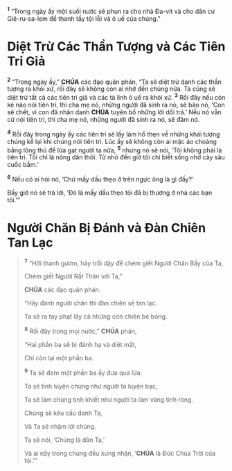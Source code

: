 <sup><b>1</b></sup> “Trong ngày ấy một suối nước sẽ phun ra cho nhà Đa-vít và cho dân cư Giê-ru-sa-lem để thanh tẩy tội lỗi và ô uế của chúng.”

# Diệt Trừ Các Thần Tượng và Các Tiên Tri Giả
<sup><b>2</b></sup> “Trong ngày ấy,” **CHÚA** các đạo quân phán, “Ta sẽ diệt trừ danh các thần tượng ra khỏi xứ, rồi đây sẽ không còn ai nhớ đến chúng nữa. Ta cũng sẽ diệt trừ tất cả các tiên tri giả và các tà linh ô uế ra khỏi xứ. <sup><b>3</b></sup> Rồi đây nếu còn kẻ nào nói tiên tri, thì cha mẹ nó, những người đã sinh ra nó, sẽ bảo nó, ‘Con sẽ chết, vì con đã nhân danh **CHÚA** tuyên bố những lời dối trá.’ Nếu nó vẫn cứ nói tiên tri, thì cha mẹ nó, những người đã sinh ra nó, sẽ đâm nó.

<sup><b>4</b></sup> Rồi đây trong ngày ấy các tiên tri sẽ lấy làm hổ thẹn về những khải tượng chúng kể lại khi chúng nói tiên tri. Lúc ấy sẽ không còn ai mặc áo choàng bằng lông thú để lừa gạt người ta nữa, <sup><b>5</b></sup> nhưng nó sẽ nói, ‘Tôi không phải là tiên tri. Tôi chỉ là nông dân thôi. Từ nhỏ đến giờ tôi chỉ biết sống nhờ cày sâu cuốc bẫm.’

<sup><b>6</b></sup> Nếu có ai hỏi nó, ‘Chứ mấy dấu thẹo ở trên ngực ông là gì đấy?’

Bấy giờ nó sẽ trả lời, ‘Đó là mấy dấu thẹo tôi đã bị thương ở nhà các bạn tôi.’”

# Người Chăn Bị Đánh và Đàn Chiên Tan Lạc

> <sup><b>7</b></sup> “Hỡi thanh gươm, hãy trỗi dậy để chém giết Người Chăn Bầy của Ta,
>
> Chém giết Người Rất Thân với Ta,”
>
> **CHÚA** các đạo quân phán.
>
> “Hãy đánh người chăn thì đàn chiên sẽ tan lạc.
>
> Ta sẽ ra tay phạt lây cả những con chiên bé bỏng.
>
> <sup><b>8</b></sup> Rồi đây trong mọi nước,” **CHÚA** phán,
>
> “Hai phần ba sẽ bị đánh hạ và diệt mất,
>
> Chỉ còn lại một phần ba.
>
> <sup><b>9</b></sup> Ta sẽ đem một phần ba ấy đưa qua lửa.
>
> Ta sẽ tinh luyện chúng như người ta luyện bạc,
>
> Ta sẽ làm chúng tinh khiết như người ta làm vàng tinh ròng.
>
> Chúng sẽ kêu cầu danh Ta,
>
> Và Ta sẽ nhậm lời chúng.
>
> Ta sẽ nói, ‘Chúng là dân Ta,’
>
> Và ai nấy trong chúng đều xưng nhận, ‘**CHÚA** là Đức Chúa Trời của tôi.’”